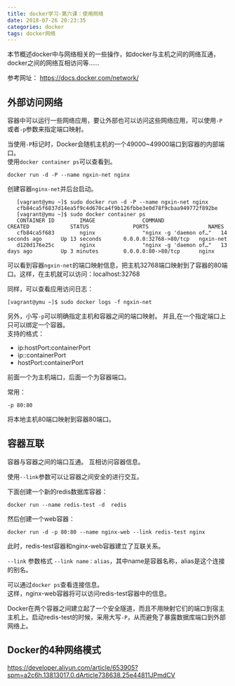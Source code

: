 ```yaml
---
title: docker学习-第六课：使用网络
date: 2018-07-26 20:23:35
categories: docker
tags: docker网络
---
```


本节概述docker中与网络相关的一些操作，如docker与主机之间的网络互通，docker之间的网络互相访问等……

参考网址： https://docs.docker.com/network/

## 外部访问网络

容器中可以运行一些网络应用，要让外部也可以访问这些网络应用，可以使用`-P`或者`-p`参数来指定端口映射。  

当使用`-P`标记时，Docker会随机主机的一个49000~49900端口到容器的内部端口。   
使用`docker container ps`可以查看到。 

    docker run -d -P --name ngxin-net nginx

创建容器`nginx-net`并后台启动。 

       [vagrant@ymu ~]$ sudo docker run -d -P --name ngxin-net nginx
       cfb84ca5f6837d14ea5f9c4d670ca4f9b126fbbe3e0d78f9cbaa949772f892be
       [vagrant@ymu ~]$ sudo docker container ps
       CONTAINER ID        IMAGE               COMMAND                  CREATED             STATUS              PORTS                   NAMES
       cfb84ca5f683        nginx               "nginx -g 'daemon of…"   14 seconds ago      Up 13 seconds       0.0.0.0:32768->80/tcp   ngxin-net
       d120d176e25c        nginx               "nginx -g 'daemon of…"   13 days ago         Up 3 minutes        0.0.0.0:80->80/tcp      nginx

可以看到容器`ngxin-net`的端口映射信息，把主机32768端口映射到了容器的80端口。这样，在主机就可以访问：localhost:32768

同样，可以查看应用访问日志： 

    [vagrant@ymu ~]$ sudo docker logs -f ngxin-net

另外，小写`-p`可以明确指定主机和容器之间的端口映射。 并且,在一个指定端口上只可以绑定一个容器。      
支持的格式： 

- ip:hostPort:containerPort
- ip::containerPort 
- hostPort:containerPort

前面一个为主机端口，后面一个为容器端口。 

常用：

`-p 80:80`

将本地主机80端口映射到容器80端口。

## 容器互联

容器与容器之间的端口互通。 互相访问容器信息。 

使用`--link`参数可以让容器之间安全的进行交互。  

下面创建一个新的redis数据库容器：

    docker run --name redis-test -d  redis
    
然后创建一个web容器：

    docker run -d -p 80:80 --name nginx-web --link redis-test nginx 
    
此时，redis-test容器和nginx-web容器建立了互联关系。  

`--link` 参数格式 `--link name：alias`，其中name是容器名称，alias是这个连接的别名。 

 可以通过`docker ps`查看连接信息。   
 这样，nginx-web容器将可以访问redis-test容器中的信息。  
 
 Docker在两个容器之间建立起了一个安全隧道，而且不用映射它们的端口到宿主主机上。启动redis-test的时候，采用大写`-P`，从而避免了暴露数据库端口到外部网络上。  
 
 
## Docker的4种网络模式

https://developer.aliyun.com/article/653905?spm=a2c6h.13813017.0.dArticle738638.25e44811JPmdCV       

